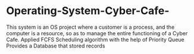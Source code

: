 # Operating-System-Cyber-Cafe-
This system is an OS project where a customer is a process, and the computer is a resource, so as to manage the entire functioning of a Cyber Cafe.
Applied FCFS Scheduling algorithm with the help of Priority Queue
Provides a Database that stored records 
